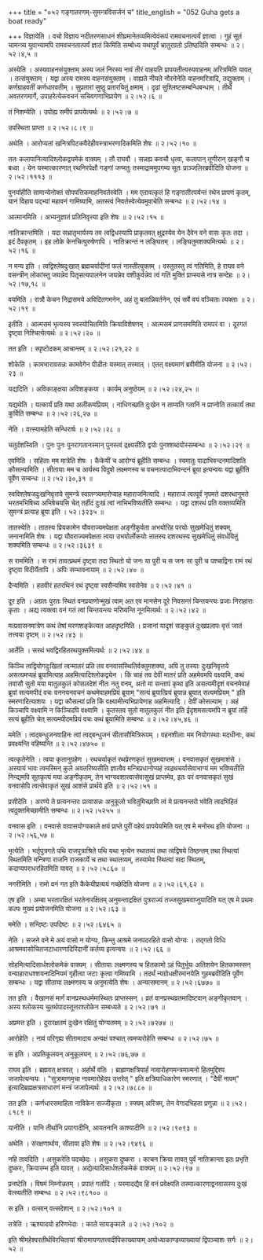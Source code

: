 +++
title = "०५२ गङ्गातरणम्-सुमन्त्रविसर्जनं च"
title_english = "052 Guha gets a boat ready"

+++
विज्ञायेति । वचो विज्ञाय नदीतरणसाधनं शीघ्रमानेतव्यमित्येवंरूपं रामवचनात्पर्यं ज्ञात्वा । गुहं सूतं चामन्त्र्य युवाभ्यामपि रामवचनतात्पर्यं ज्ञातं किमिति सम्बोध्य यथापुर्वं भ्रातुरग्रतो ऽतिष्ठदिति सम्बन्धः  ॥  २।५२।४,५  ॥   

  

अस्येति । अस्यवाहनसंयुक्ताम् अस्य जलं निरस्य नावं तीरं वाहयति प्रापयतीत्यस्यवाहनम् अरित्रमिति यावत् । तत्संयुक्ताम् । यद्वा अस्य रामस्य वाहनसंयुक्ताम् । वाह्यते नीयते नौरनेनेति वाहनमरित्रादि, तद्युक्ताम् । कर्णग्राहवतीं कर्णधारवतीम् । सुप्रतारां सुष्ठु प्रतारयितुं क्षमाम् । दृढां सुश्लिष्टसम्बन्धिबन्धाम् । तीर्थे अवतरणमार्गे, उपाहरेत्येकवचनं सचिवगणाभिप्रायेण  ॥  २।५२।६  ॥   

  

तं निशम्येति । उपोह्य समीपं प्रापयेत्यर्थः  ॥  २।५२।७  ॥   

  

उपस्थिता प्राप्ता  ॥  २।५२।८।९  ॥   

  

अथेति । आरोप्यतां खनित्रपिटकवैदेहीवस्त्राभरणादिकमिति शेषः  ॥  २।५२।१०  ॥   

  

ततः कलापानित्यादिश्लोकद्वयमेकं वाक्यम् । तौ राघवौ । सन्नह्य कवचौ धृत्वा, कलापान् तूणीरान् खङ्गौ च बध्वा । येन यस्मात्कारणात् रथनिरपेक्षौ गङ्गां जग्मतुः तस्माद्राममुपगम्य सूतः प्राञ्जलिरब्रवीदिति योजना  ॥  २।५२।१११३  ॥   

  

पुनर्याहीति सामान्येनोक्तं सोपपत्तिकमाहनिवर्तस्वेति । मम एतावत्कृतं हि गङ्गातीरपर्यन्तं रथेन प्रापणं कृतम्, यानं विहाय पद्भ्यां महावनं गामिष्यामि, अतस्त्वं निवर्तस्वेत्येवमुवाचेति सन्बन्धः  ॥  २।५२।१४  ॥   

  

आत्मानमिति । अभ्यनुज्ञातं प्रतिनिवृत्त्या इति शेषः  ॥  २।५२।१५  ॥   

  

नातिक्रान्तमिति । यदा सभ्रातृभार्यस्य तव त्वद्विधस्यापि प्राकृतवत् क्षुद्रस्येव येन दैवेन वने वासः कृतः तदा । इदं दैवकृतम् । इह लोके केनचित्पुरुषेणापि । नातिक्रान्तं न लङ्घितम् । लङ्घितुमशक्यमित्यर्थः  ॥  २।५२।१६  ॥   

  

न मन्य इति । त्वद्विश्लेषदुःखात् ब्रह्मचर्यादीनां फलं नास्तीत्युक्तम् । वस्तुतस्तु त्वं गतिमिति, हे राघव वने वसन्त्रीन् लोकांस्तु जयन्नेव पितृसत्यपालनेन जयन्नेव वशीकुर्वन्नेव त्वं गतिं मुक्तिं प्राप्स्यसे नात्र सन्देहः  ॥  २।५२।१७,१८  ॥   

  

वयमिति । रात्रौ केचन निद्रासमये अविदितगमनेन, अहं तु बलान्निवर्तनेन, एवं सर्वे वयं वञ्चिताः त्यक्ताः  ॥  २।५२।१९  ॥   

  

इतीति । आत्मसमं भृत्यस्य स्वस्योचितमिति क्रियाविशेषणम् । आत्मसमं प्राणसममिति रामपरं वा । दूरगतं दृष्ट्वा निश्चित्येत्यर्थः  ॥  २।५२।२०  ॥   

  

तत इति । स्पृष्टोदकम् आचान्तम्  ॥  २।५२।२१,२२  ॥   

  

शोकेति । कामभारावसन्नः कामवेगेन पीडीतः यस्मात् तस्मात् । एतत् वक्ष्यमाणं ब्रवीमीति योजना  ॥  २।५२।२३  ॥   

  

यद्यदिति । अविकाङ्क्षया अविशङ्कया । कार्यम् अनुष्ठेयम्  ॥  २।५२।२४,२५  ॥   

  

यद्यथेति । यत्कार्यं प्रति यथा अलीकमप्रियम् । नाधिगच्छति दुःखेन न ताम्यति ग्लानिं न प्राप्नोति तत्कार्यं तथा कुर्विति सम्बन्धः  ॥  २।५२।२६,२७  ॥   

  

नेति । वत्स्यामहेति सन्धिरार्षः  ॥  २।५२।२८  ॥   

  

चतुर्दशस्विति । पुनः पुनः पुनरागतानस्मान् पुनस्त्वं द्रक्ष्यसीति द्वयोः पुनश्शब्दयोस्सम्बन्धः  ॥  २।५२।२९  ॥   

  

एवमिति । सहिताः मम मात्रेति शेषः । कैकेयीं च आरोग्यं ब्रूहीति सम्बन्धः । स्वमातुः पादाभिवन्दनमादिशति कौसल्यामिति । सीतायाः मम च आर्यस्य विदुषो लक्ष्मणस्य च वचनात्पादाभिवन्दनं ब्रूया इत्यन्वयः यद्वा ब्रूहीति पूर्वेण सम्बन्धः  ॥  २।५२।३०,३१  ॥   

  

स्वविश्लेषजदुःखनिवृत्तये सुमन्त्रे स्वातन्त्र्यमारोप्याह महाराजमित्यादि । महाराजं त्वत्पूर्वं नृपमते दशरथानुमते भरतमभिषिच्य अभिषेचयसि चेत् तर्हीदं दुःखं त्वां नाभिभविष्यतीति सम्बन्धः । यद्वा दशरथं प्रति वक्तव्यमिति सुमन्त्रं प्रत्याह ब्रूया इति । ५२।३२३५  ॥   

तातस्येति । तातस्य प्रियकामेन यौवराज्यमपेक्षता अङ्गीकुर्वता अभयोरिह परयोः सुखमेधितुं शक्यम्, जनानामिति शेषः । यद्वा यौवराज्यमपेक्षता त्वया उभयोर्लोकयोः तातस्य दशरथस्य सुखमेधितुं संवर्धयितुं शक्यमिति सम्बन्धः  ॥  २।५२।३६३९  ॥   

  

स राममिति । स रामं तावत्प्रथमं दृष्ट्वा तदा स्थितो यो जनः या पुरी च स जनः सा पुरी च पश्चाद्विना रामं रथं दृष्ट्वा विदीर्येतापि । अपिः सम्भावनायाम्  ॥  २।५२।४०  ॥   

  

दैन्यमिति । हतवीरं हतरथिनं रथं दृष्ट्वा स्वसैन्यमिव स्वसेनेव  ॥  २।५२।४१  ॥   

  

दूर इति । अग्रतः पुरतः स्थितं वनप्रयाणोन्मुखं त्वाम् अत एव मानसेन दूरे निवसन्तं चिन्तयन्त्यः प्रजाः निराहाराः कृताः । अद्य त्यक्त्वा वनं गतं त्वां चिन्तयन्त्यः मरिष्यन्ति नूनमित्यर्थः  ॥  २।५२।४२  ॥   

  

मत्प्रवासनमात्रेण कथं तेषां मरणशङ्केत्यत आहदृष्टमिति । प्रजानां यादृशं सङ्कुलं दुःखप्रलापः वृत्तं जातं तत्त्वया दृष्टम्  ॥  २।५२।४३  ॥   

  

आर्तेति । सरथं भवद्विरहितरथयुक्तमित्यर्थः  ॥  २।५२।४४  ॥   

  

किञ्चि त्वद्वियोगदुःखितां त्वन्मातरं प्रति तव वनवासस्थितिर्वक्तुमशक्या, अपि तु तस्याः दुःखनिवृत्तये असत्यमप्यहं ब्रूयामित्याह अहमित्यादिश्लोकद्वयेन । किं चाहं तव देवीं मातरं प्रति अहमेवमपि वक्ष्यामि, कथं तवासौ सुतो मया मातुलकुलं कोसलदेशं नीतः नतु वनम्, अतो मा सन्तापं कृथा इति असत्यमीदृशं वचनमेवाहं ब्रूयां सत्यमपीदं वचः वननयनवचनं कथमेवाहमप्रियं ब्रूयाम् "सत्यं ब्रूयात्प्रियं ब्रूयान्न ब्रूयात् सत्यमप्रियम् " इति स्मरणादित्याशयः । यद्वा कौसल्यां प्रति किं वक्ष्यामीत्यभिप्रायेणाह अहमित्यादि । देवीं कोसल्याम् । अहं किञ्चापि वक्ष्यामि न किञ्चिदपि वक्ष्यामि । कुतस्तव सुतो मातुलकुलं नीत इति ईदृशमसत्यमपि न ब्रूयां तर्हि सत्यं ब्रूहीति चेत् सत्यमपीदमप्रियं वचः कथं ब्रूयामिति सम्बन्धः  ॥  २।५२।४५,४६  ॥   

  

ममेति । त्वद्बन्धुजनवाहिनः त्वां त्वद्बन्धुजनं सीतासौमित्रिरूपम् । वहनशीलाः मम नियोगस्थाः मदधीनाः, कथं प्रवक्ष्यन्ति वहिष्यन्ति  ॥  २।५२।४७५०  ॥   

  

त्वत्कृतेनेति । त्वया कृतानुग्रहेण । रथचर्याकृतं रथप्रेरणकृतं सुखमवाप्तम् । वनवासकृतं सुखमाशंसे । अस्यायं भावः त्वमस्मिन् कुले अवतरिष्यसीति ज्ञात्वैव मन्त्रिप्रधानोप्यहं त्वद्रथचर्यासेवाभाग्यं मम भविष्यतीति निन्द्यमपि सूतकृत्यं मया अङ्गीकृतम्, तेन भाग्यवशात्त्वत्सेवासुखं प्राप्तमेव, इतः परं वनवासकृतं सुखं वनवासेपि त्वत्सेवाकृतं सुखं आशंसे प्रार्थये इति  ॥  २।५२।५१  ॥   

  

प्रसीदेति । अरण्ये ते प्रत्यनन्तरः प्रत्यासन्नः अनुकूलो भवितुमिच्छामि त्वं मे प्रत्यनन्तरो भवेति त्वदभिहितं त्वदुक्तमिच्छामीति सम्बन्धः  ॥  २।५२।५२५५  ॥   

  

वनवास इति । वनवासे वावासयोग्यकाले क्षयं प्राप्ते पुरीं वहेयं प्रापयेयमिति यत् एष मे मनोरथ इति योजना  ॥  २।५२।५६,५७  ॥   

  

भृत्येति । भर्तृपुत्रगते पथि राजपुत्राश्रिते पथि यथा भृत्येन स्थातव्यं तथा त्वद्विषये तिष्ठन्तम् तथा स्थित्यां स्थितमिति मन्त्रिणा राजनि राजकार्ये च तथा स्थातव्यम्, तस्यामेव स्थित्यां सदा स्थितम्, कदाप्यपराधरहितमिति यावत्  ॥  २।५२।५८६०  ॥   

  

नगरीमिति । रामो वनं गत इति कैकेयीप्रत्ययं गच्छेदिति योजना  ॥  २।५२।६१,६२  ॥   

  

एष इति । अम्बा भरतारक्षितं भरतेनारक्षितम् अनुमन्ताद्रक्षितं पुत्रराज्यं तज्जसुखमवाप्नुयादिति यत् एष मे प्रथमः कल्पः मुख्यं प्रयोजनमिति योजना  ॥  २।५२।६३  ॥   

  

ममेति । सन्दिष्टः उपदिष्टः  ॥  २।५२।६४६५  ॥   

  

नेति । सजने वने मे अयं वासो न योग्यः, किन्तु आश्रमे जनपदरहिते वासो योग्यः । तद्गतो विधिः आश्रमवासोचितजटाधारणादिरिदानीं कर्तव्य इत्यन्वयः  ॥  २।५२।६६  ॥   

  

सोहमित्यादिसार्धश्लोकमेकं वाक्यम् । सीतायाः लक्ष्मणस्य च हितकामो ऽहं पितुर्भूयः अतिशयेन हितकामस्सन् वन्याहाराधश्शयनादिनियमं गृहीत्वा जटाः कृत्वा गमिष्यामि । तदर्थं न्यग्रोधक्षीरमानयेति गुहमब्रवीदिति पूर्वेण सम्बन्धः । यद्वा सीताया लक्ष्मणस्य च अनुमत्येति शेषः । अन्यत्समानम्  ॥  २।५२।६७७०  ॥   

  

तत इति । वैखानसं मार्गं वानप्रस्थधर्ममास्थितः प्राप्तस्सन् । व्रतं वानप्रस्थव्रतमादिष्टवान् अङ्गीकृतवान् । अस्य श्लोकस्य चुतर्थपादस्तूत्तरश्लोकेन सम्बध्यते  ॥  २।५२।७१  ॥   

  

अप्रमत्त इति । दुरारक्षतमं दुःखेन रक्षितुं योग्यतमम्  ॥  २।५२।७२७४  ॥   

  

आरोहेति । नावं परिगृह्य सीतामादाय अन्वक्षं पश्चात् त्वमप्यरोहेति सम्बन्धः  ॥  २।५२।७५  ॥   

  

स इति । अप्रतिकूलयन् अनुकूलयन्  ॥  २।५२।७६,७७  ॥   

  

राघव इति । ब्रह्मवत् क्षत्रवत् । अर्हार्थे वतिः । ब्राह्मणक्षत्रियार्हं नावारोहणमन्त्रमात्मनो हितमुद्दिश्य जजापेत्यन्वयः । "सुत्रामाणमृचा नावमारोहेदप उत्तरेत् " इति क्षत्रियाधिकारेण स्मरणात् । "दैवीं नावम्" इत्यादिब्रह्मक्षत्रसाधारणं मन्त्रं जजापेत्यर्थः  ॥  २।५२।७८८०  ॥   

  

तत इति । कर्णधारसमाहिता नाविकेन सज्जीकृता । स्फ्यम् अरित्रम्, तेन वेगादभिहता प्रणुन्ना  ॥  २।५२।८१८९  ॥   

  

यानीति । यानि तीर्थानि प्रयागादीनि, आयतनानि काश्यादीनि  ॥  २।५२।९०९३  ॥   

  

अथेति । संरक्षणार्थाय, सीताया इति शेषः  ॥  २।५२।९४९६  ॥   

  

नहि तावदिति । असुकरेति पदच्छेदः । असुकरा दुष्करा । काचन क्रिया तावत् पुर्वं नातिक्रान्ता इतः प्रभृति दुष्करः, क्रियारम्भ इति यावत् । अद्येत्यादिसार्धश्लोकमेकं वाक्यम्  ॥  २।५२।९७  ॥   

  

प्रनष्टेति । विषमं निम्नोन्नतम् । प्रपातं गर्तादि । यस्मादद्यैव हि वनं प्रवेक्ष्यति तस्मात्कारणाद्वनवासस्य दुःखं वेत्स्यतीति सम्बन्धः  ॥  २।५२।९८१००  ॥   

  

स इति । वत्सान् वत्सदेशान्  ॥  २।५२।१०१  ॥   

  

तत्रेति । ऋश्यादयो हरिणभेदाः । काले सायङ्काले  ॥  २।५२।१०२  ॥   

  

इति श्रीमहेश्वरतीर्थविरचितायां श्रीरामायणतत्त्वदीपिकाख्यायाम् अयोध्याकाण्डव्याख्यायां द्विपञ्चाशः सर्गः  ॥  २।५२  ॥   

  

  

